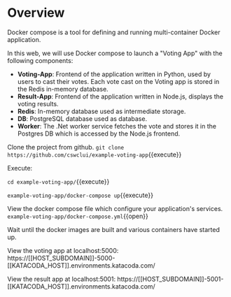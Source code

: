 <h1>Overview</h1>

Docker compose is a tool for defining and running multi-container Docker application.

In this web, we will use Docker compose to launch a "Voting App" with the following components:
* **Voting-App**: Frontend of the application written in Python, used by users to cast their votes. Each vote cast on the Voting app is stored in the Redis in-memory database.
* **Result-App**: Frontend of the application written in Node.js, displays the voting results.
* **Redis**: In-memory database used as intermediate storage.
* **DB**: PostgreSQL database used as database.
* **Worker**: The .Net worker service fetches the vote and stores it in the Postgres DB which is accessed by the Node.js frontend.

Clone the project from github.
`git clone https://github.com/cswclui/example-voting-app`{{execute}}


Execute:

`cd example-voting-app/`{{execute}}

`example-voting-app/docker-compose up`{{execute}}


View the docker compose file which configure your application's services.
`example-voting-app/docker-compose.yml`{{open}}

Wait until the docker images are built and various containers have started up.


View the voting app at localhost:5000:
https://[[HOST_SUBDOMAIN]]-5000-[[KATACODA_HOST]].environments.katacoda.com/

View the result app at localhost:5001:
https://[[HOST_SUBDOMAIN]]-5001-[[KATACODA_HOST]].environments.katacoda.com/


